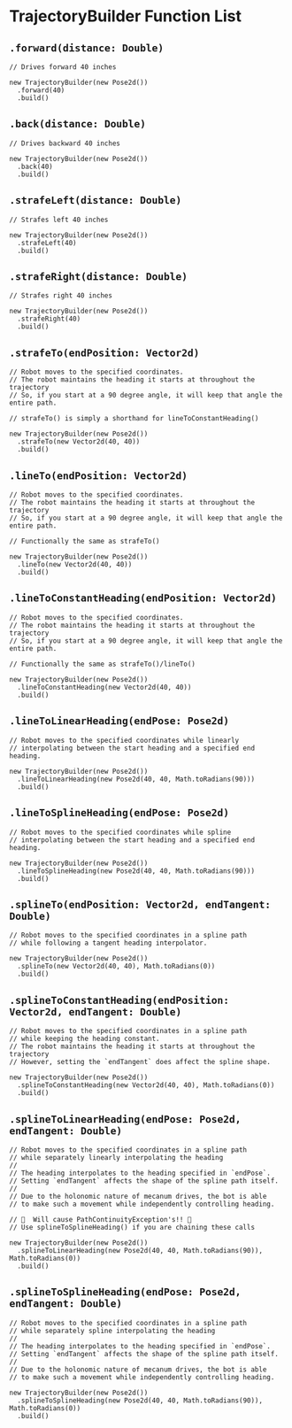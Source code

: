 # TrajectoryBuilder Function List

## `.forward(distance: Double)`

<div class="flex flex-col items-center justify-center">
    <VideoDisplay src="https://res.cloudinary.com/doxbv70hu/video/upload/v1679194146/learnroadrunner/trajectorybuilder-functions/forward_rpumvg.mp4" width="400px" :controls="false"/>
</div>

```java{4}
// Drives forward 40 inches

new TrajectoryBuilder(new Pose2d())
  .forward(40)
  .build()
```

<div class="h-5"></div>

## `.back(distance: Double)`

<div class="flex flex-col items-center justify-center">
    <VideoDisplay src="https://res.cloudinary.com/doxbv70hu/video/upload/v1679194163/learnroadrunner/trajectorybuilder-functions/back_rvbqi1.mp4" width="400px" :controls="false"/>
</div>

```java{4}
// Drives backward 40 inches

new TrajectoryBuilder(new Pose2d())
  .back(40)
  .build()
```

<div class="h-5"></div>

## `.strafeLeft(distance: Double)`

<div class="flex flex-col items-center justify-center">
    <VideoDisplay src="https://res.cloudinary.com/doxbv70hu/video/upload/v1679194178/learnroadrunner/trajectorybuilder-functions/strafe-left_ngcgg1.mp4" width="400px" :controls="false"/>
</div>

```java{4}
// Strafes left 40 inches

new TrajectoryBuilder(new Pose2d())
  .strafeLeft(40)
  .build()
```

<div class="h-5"></div>

## `.strafeRight(distance: Double)`

<div class="flex flex-col items-center justify-center">
    <VideoDisplay src="https://res.cloudinary.com/doxbv70hu/video/upload/v1679194193/learnroadrunner/trajectorybuilder-functions/strafe-right_zqehlr.mp4" width="400px" :controls="false"/>
</div>

```java{4}
// Strafes right 40 inches

new TrajectoryBuilder(new Pose2d())
  .strafeRight(40)
  .build()
```

<div class="h-5"></div>

## `.strafeTo(endPosition: Vector2d)`

<div class="flex flex-col items-center justify-center">
    <VideoDisplay src="./https://res.cloudinary.com/doxbv70hu/video/upload/v1679194215/learnroadrunner/trajectorybuilder-functions/line-to_wdgupa.mp4" width="400px" :controls="false"/>
</div>

```java{8}
// Robot moves to the specified coordinates.
// The robot maintains the heading it starts at throughout the trajectory
// So, if you start at a 90 degree angle, it will keep that angle the entire path.

// strafeTo() is simply a shorthand for lineToConstantHeading()

new TrajectoryBuilder(new Pose2d())
  .strafeTo(new Vector2d(40, 40))
  .build()
```

## `.lineTo(endPosition: Vector2d)`

<div class="flex flex-col items-center justify-center">
    <VideoDisplay src="https://res.cloudinary.com/doxbv70hu/video/upload/v1679194215/learnroadrunner/trajectorybuilder-functions/line-to_wdgupa.mp4" width="400px" :controls="false"/>
</div>

```java{8}
// Robot moves to the specified coordinates.
// The robot maintains the heading it starts at throughout the trajectory
// So, if you start at a 90 degree angle, it will keep that angle the entire path.

// Functionally the same as strafeTo()

new TrajectoryBuilder(new Pose2d())
  .lineTo(new Vector2d(40, 40))
  .build()
```

<div class="h-5"></div>

## `.lineToConstantHeading(endPosition: Vector2d)`

<div class="flex flex-col items-center justify-center">
    <VideoDisplay src="https://res.cloudinary.com/doxbv70hu/video/upload/v1679194215/learnroadrunner/trajectorybuilder-functions/line-to_wdgupa.mp4" width="400px" :controls="false"/>
</div>

```java{8}
// Robot moves to the specified coordinates.
// The robot maintains the heading it starts at throughout the trajectory
// So, if you start at a 90 degree angle, it will keep that angle the entire path.

// Functionally the same as strafeTo()/lineTo()

new TrajectoryBuilder(new Pose2d())
  .lineToConstantHeading(new Vector2d(40, 40))
  .build()
```

<div class="h-5"></div>

## `.lineToLinearHeading(endPose: Pose2d)`

<div class="flex flex-col items-center justify-center">
    <VideoDisplay src="https://res.cloudinary.com/doxbv70hu/video/upload/v1679194256/learnroadrunner/trajectorybuilder-functions/line-to-linear-heading_o6io9v.mp4" width="400px" :controls="false"/>
</div>

```java{5}
// Robot moves to the specified coordinates while linearly
// interpolating between the start heading and a specified end heading.

new TrajectoryBuilder(new Pose2d())
  .lineToLinearHeading(new Pose2d(40, 40, Math.toRadians(90)))
  .build()
```

<div class="h-5"></div>

## `.lineToSplineHeading(endPose: Pose2d)`

<div class="flex flex-col items-center justify-center">
    <VideoDisplay src="https://res.cloudinary.com/doxbv70hu/video/upload/v1679194269/learnroadrunner/trajectorybuilder-functions/line-to-spline-heading_mram7k.mp4" width="400px" :controls="false"/>
</div>

```java{5}
// Robot moves to the specified coordinates while spline
// interpolating between the start heading and a specified end heading.

new TrajectoryBuilder(new Pose2d())
  .lineToSplineHeading(new Pose2d(40, 40, Math.toRadians(90)))
  .build()
```

<div class="h-5"></div>

## `.splineTo(endPosition: Vector2d, endTangent: Double)`

<div class="flex flex-col items-center justify-center">
    <VideoDisplay src="https://res.cloudinary.com/doxbv70hu/video/upload/v1679194286/learnroadrunner/trajectorybuilder-functions/spline-to_bday2l.mp4" width="400px" :controls="false"/>
</div>

```java{5}
// Robot moves to the specified coordinates in a spline path
// while following a tangent heading interpolator.

new TrajectoryBuilder(new Pose2d())
  .splineTo(new Vector2d(40, 40), Math.toRadians(0))
  .build()
```

<div class="h-5"></div>

## `.splineToConstantHeading(endPosition: Vector2d, endTangent: Double)`

<div class="flex flex-col items-center justify-center">
    <VideoDisplay src="https://res.cloudinary.com/doxbv70hu/video/upload/v1679194300/learnroadrunner/trajectorybuilder-functions/spline-to-constant-heading_jetpih.mp4" width="400px" :controls="false"/>
</div>

```java{7}
// Robot moves to the specified coordinates in a spline path
// while keeping the heading constant.
// The robot maintains the heading it starts at throughout the trajectory
// However, setting the `endTangent` does affect the spline shape.

new TrajectoryBuilder(new Pose2d())
  .splineToConstantHeading(new Vector2d(40, 40), Math.toRadians(0))
  .build()
```

<div class="h-5"></div>

## `.splineToLinearHeading(endPose: Pose2d, endTangent: Double)`

<div class="flex flex-col items-center justify-center">
    <VideoDisplay src="https://res.cloudinary.com/doxbv70hu/video/upload/v1679194317/learnroadrunner/trajectorybuilder-functions/spline-to-linear-heading_la4agl.mp4" width="400px" :controls="false"/>
</div>

```java{14}
// Robot moves to the specified coordinates in a spline path
// while separately linearly interpolating the heading
//
// The heading interpolates to the heading specified in `endPose`.
// Setting `endTangent` affects the shape of the spline path itself.
//
// Due to the holonomic nature of mecanum drives, the bot is able
// to make such a movement while independently controlling heading.

// 🚨  Will cause PathContinuityException's!! 🚨
// Use splineToSplineHeading() if you are chaining these calls

new TrajectoryBuilder(new Pose2d())
  .splineToLinearHeading(new Pose2d(40, 40, Math.toRadians(90)), Math.toRadians(0))
  .build()
```

<div class="h-5"></div>

## `.splineToSplineHeading(endPose: Pose2d, endTangent: Double)`

<div class="flex flex-col items-center justify-center">
    <VideoDisplay src="https://res.cloudinary.com/doxbv70hu/video/upload/v1679194330/learnroadrunner/trajectorybuilder-functions/spline-to-spline-heading_nhhfgt.mp4" width="400px" :controls="false"/>
</div>

```java{11}
// Robot moves to the specified coordinates in a spline path
// while separately spline interpolating the heading
//
// The heading interpolates to the heading specified in `endPose`.
// Setting `endTangent` affects the shape of the spline path itself.
//
// Due to the holonomic nature of mecanum drives, the bot is able
// to make such a movement while independently controlling heading.

new TrajectoryBuilder(new Pose2d())
  .splineToSplineHeading(new Pose2d(40, 40, Math.toRadians(90)), Math.toRadians(0))
  .build()
```

<div class="h-5"></div>
